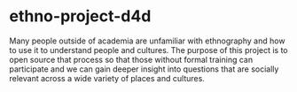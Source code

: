 # ethno-project-d4d
Many people outside of academia are unfamiliar with ethnography and how to use it to understand people and cultures. The purpose of this project is to open source that process so that those without formal training can participate and we can gain deeper insight into questions that are socially relevant across a wide variety of places and cultures.
